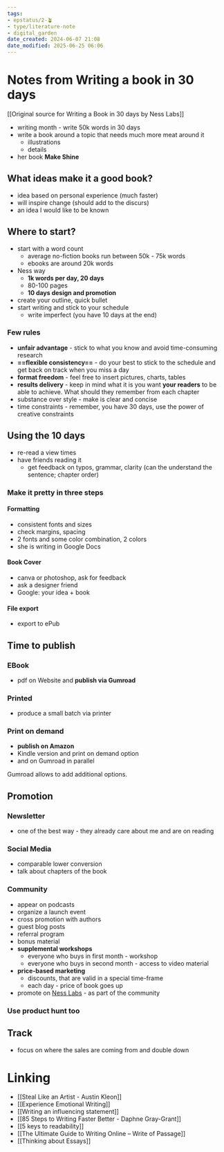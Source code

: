 ```yaml
---
tags: 
- epstatus/2-🪴
- type/literature-note
- digital_garden
date_created: 2024-06-07 21:08
date_modified: 2025-06-25 06:06
---
```

# Notes from Writing a book in 30 days

[[Original source for Writing a Book in 30 days by Ness Labs]]

+ writing month - write 50k words in 30 days
+ write a book around a topic that needs much more meat around it
	+ illustrations
	+ details
+ her book **Make Shine**

## What ideas make it a good book?

+ idea based on personal experience (much faster)
+ will inspire change (should add to the discurs)
+ an idea I would like to be known 

## Where to start?

+ start with a word count
	+ average no-fiction books run between 50k - 75k words
	+ ebooks are around 20k words
+ Ness way
	+ **1k words per day, 20 days**
	+ 80-100 pages
	+ **10 days design and promotion**
+ create your outline, quick bullet
+ start writing and stick to your schedule
	+ write imperfect (you have 10 days at the end)

### Few rules

+ **unfair advantage** - stick to what you know and avoid time-consuming research
+ **==flexible consistency==** - do your best to stick to the schedule and get back on track when you miss a day
+ **format freedom** - feel free to insert pictures, charts, tables
+ **results delivery** - keep in mind what it is you want **your readers** to be able to achieve. What should they remember from each chapter
+ substance over style - make is clear and concise
+ time constraints - remember, you have 30 days, use the power of creative constraints

## Using the 10 days

+ re-read a view times
+ have friends reading it
	+ get feedback on typos, grammar, clarity (can the understand the sentence; chapter order)

### Make it pretty in three steps

#### Formatting

+ consistent fonts and sizes
+ check margins, spacing
+ 2 fonts and some color combination, 2 colors
+ she is writing in Google Docs

#### Book Cover

+ canva or photoshop, ask for feedback
+ ask a designer friend
+ Google: your idea + book

#### File export

+ export to ePub

## Time to publish

### EBook

+ pdf on Website and **publish via Gumroad**

### Printed

+ produce a small batch via printer

### Print on demand

+ **publish on Amazon**
+ Kindle version and print on demand option 
+ and on Gumroad in parallel

Gumroad allows to add additional options.

## Promotion

### Newsletter

+ one of the best way - they already care about me and are on reading

### Social Media

+ comparable lower conversion
+ talk about chapters of the book

### Community

+ appear on podcasts
+ organize a launch event
+ cross promotion with authors
+ guest blog posts
+ referral program
+ bonus material
+ **supplemental workshops** 
	+ everyone who buys in first month - workshop
	+ everyone who buys in second month - access to video material
+ **price-based marketing**
	+ discounts, that are valid in a special time-frame
	+ each day - price of book goes up
+ promote on [Ness Labs](https://community.nesslabs.com/) - as part of the community

### Use product hunt too

## Track 

+ focus on where the sales are coming from and double down

# Linking

+ [[Steal Like an Artist - Austin Kleon]]
+ [[Experience Emotional Writing]]
+ [[Writing an influencing statement]]
+ [[85 Steps to Writing Faster Better - Daphne Gray-Grant]]
+ [[5 keys to readability]]
+ [[The Ultimate Guide to Writing Online – Write of Passage]]
+ [[Thinking about Essays]]

